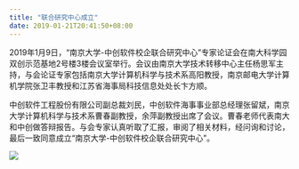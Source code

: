 ```yaml
---
title: "联合研究中心成立"
date: 2019-01-21T20:41:50+08:00
---
```



2019年1月9日，“南京大学-中创软件校企联合研究中心”专家论证会在南大科学园双创示范基地2号楼3楼会议室举行。会议由南京大学技术转移中心主任杨思军主持，与会论证专家包括南京大学计算机科学与技术系高阳教授，南京邮电大学计算机学院张卫丰教授和江苏省海事局科技信息处处长卞方顺。

中创软件工程股份有限公司副总裁刘民，中创软件海事事业部总经理张留斌，南京大学计算机科学与技术系曹春副教授，余萍副教授出席了会议。曹春老师代表南大和中创做答辩报告。与会专家认真听取了汇报，审阅了相关材料，经问询和讨论，最后一致同意成立“南京大学-中创软件校企联合研究中心”。

![](/opening/opening.png) 